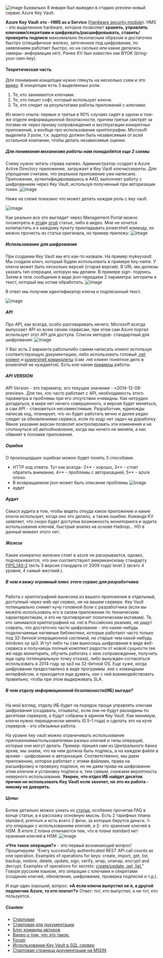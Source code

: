 <img src="http://habrastorage.org/files/773/a40/ab1/773a40ab12be4e9e89d8947fc934efd7.png" alt="image"/>
Буквально 8 января был выведен в стадию preview новый сервис Azure Key Vault.

<b>Azure  Key Vault это - HMS as a Service </b>(<a href="http://en.wikipedia.org/wiki/Hardware_security_module">Hardware security module</a>). HMS - это выделенное hardware, которое позволяет <b>хранить, управлять ключами/секретами и шифровать/расшифровывать, ставить/проверять подписи</b> максимально безопасным образом и достаточно быстро (специфичное железо, заточенное под шифрование, по заявлениям работает быстро, но на сколько или какие делались замеры- информации нет). Ранее KV был известен как BYOK (bring-your-own-key).
<habracut>

<h4><b>Теоретическая часть</b></h4>
Для понимания концепции нужно глянуть на несколько схем и это <a href="http://channel9.msdn.com/Blogs/Windows-Azure/Azure-Key-Vault-Developer-Quick-Start">видео</a>.
В концепции есть 3 выделенных роли.
<ol>
	<li>Те, кто занимаются ключами.</li>
	<li>Те, кто пишет софт, который использует ключи.</li>
	<li>Те, кто следит за результатами работы приложений с ключами.</li>
</ol>
Из моего опыта: первые и третьи в 90% случаях сидят в одном и том-же отделе информационной безопасности, причем третьи смотрят за логами не через призму сопровождения и эксплуатации конкретных приложений, а вообще про использование криптографии. Microsoft выделила 3 роли, т.к. аудитор должен быть независимым от всей остальной компании, чтобы делать независимые оценки.

<h5><b>Для понимания механизма работы нам понадобятся еще 2 схемы</b></h5>
Схему нужно читать справа налево. Администратор создает в Azure Active Directory приложение, загружает в Key Vault ключи/секреты.  Для упрощения считаем, что реальное приложение уже написано. Приложение, аутентифицировавшись в AAD, выполняет работу с шифрованием через Key Vault, используя полученный при авторизации токен.
<img src="http://habrastorage.org/files/8b2/f32/d1e/8b2f32d1e76a4ce789a93a5454efd36f.png" alt="image"/>

Ниже на схеме показано что может делать каждая роль с key vault.

<img src="http://habrastorage.org/files/5a4/880/0d6/5a48800d68f040f2a58ba018d1c2fadd.png" alt="image"/>

Как реально все это выглядит через Management Portal можно посмотреть в <a href="http://azure.microsoft.com/en-us/documentation/articles/key-vault-get-started/">этой</a >и <a href="http://blogs.technet.com/b/kv/archive/2015/01/09/azure-key-vault-step-by-step.aspx">этой</a> статье, либо в видео.
Мне не хочется копипастить и к каждому пункту прикладывать powershell команду, их можно прочесть из статьи оригинала, но пример приложу:
<img src="http://habrastorage.org/files/be5/a21/312/be5a21312d32487992c2e453afe9c814.png" alt="image"/>

<h5><b>Использование для шифрования</b></h5>
При создании Key Vault мы его как-то назвали. На пример mykeyvault.
Мы создали ключ, который будем использовать в примере key-name. У ключа может быть несколько версий (старая версия).
В URL мы должны указать тип операции, которую мы делаем. В примере sign- подпись.
Затем в теле сообщения в виде json передаем 2 параметра: алгоритм и текст, который мы хотим обработать.
<img src="http://habrastorage.org/files/d69/54c/8bd/d6954c8bd25f47e09ef36ce00aa6d8bc.png" alt="image"/>

В ответ мы получим идентификатор ключа и подписанный текст.

<img src="http://habrastorage.org/files/bcd/ff7/baa/bcdff7baa59d472eb733156de2090efb.png" alt="image"/>

<h5><b>API</b></h5>
Про API, как всегда, особо разговаривать нечего. Microsoft всегда выпускает API ко всем своим сервисам, при этом сам Azure портал использует этот API для доступа.
Список методов- стандартный для шифрования:
<img src="http://habrastorage.org/files/067/189/2f1/0671892f10f4405295828c5aceae15fd.png" alt="image"/>

У Вас есть 2 варианта работылибо самим написать клиент используя соответствующую документацию, либо использовать готовый <a href="http://msdn.microsoft.com/library/azure/dn903628">.net клиент</a>  и <a href=" http://msdn.microsoft.com/library/dn868052.aspx">powershell командлеты</a> (сам .net клиент понятное дело в powershell не нуждается). Есть кое-какие <a href="http://www.microsoft.com/download/details.aspx?id=45343">примеры</a> работы.

<h5><b>API VERSION</b></h5>
API Version - это параметр, его текущее значение - «2014-12-08-preview». 
Для тех, кто часто работает с API, необходимость этого параметра и проблемы при его отсутствии очевидны. 
Как нетрудно догадаться, в мире нет ничего совершенного, и версия будет меняться, а сам API - становиться несовместимым. Разработчик, единожды написав код, планирует, что он будет работать вечно и далее редко следит за обновлениями сервиса, если по коду нет задач на доработку. Явное указание версии позволит контролировать эти изменения и не споткнуться об автообновление, когда мы ничего не меняли, а нас обвинят в поломке приложения.

<h5><b>Ошибки</b></h5>
О произошедших ошибках можно будет понять 3 способами.
<ul>
	<li>HTTP код ответа. Тут как всегда- 2** - хорошо, 3** -  стоит обратить внимание, 4** -  проблемы с авторизацией, 5** - azure плохо.</li>
	<li>В возвращаемом json может быть описание проблемы 
<img src="http://habrastorage.org/files/c29/590/1f7/c295901f7e01458782f0955fde231608.png" alt="image"/></li>
	<li>аудит</li>
</ul>

<h5><b>Аудит</b></h5>
Смысл аудита в том, чтобы видеть откуда какое приложение и какие ключи использует, когда оно это делало, а также ошибки.
Команда KV заявляет, что скоро будет доступна возможность мониторинга и аудита использования ключей, быстрый анализ на основе Hadoop... НО в данный момент этого нет. 

<h5><b>Железо</b></h5>
Какие конкретно железки стоят в azure не раскрывается, однако, подчеркивается, что они соответствуют американскому стандарту <a href="http://en.wikipedia.org/wiki/FIPS_140">FIPS_140-2</a> (есть 3 версия стандарта от 2009 года) level 2 (всего 4 уровня, 4 самый жесткий.). 

<h6><b>В чем я вижу огромный плюс этого сервис для разработчика</b></h6>
Работа с криптографией вынесена из вашего приложения в отдельный, доступный через web-api сервис, не на вашем сервере. Key Vault потенциально снимет кучу головной боли с разработчика (если вы можете использовать его в своем приложении по техническим характеристикам, и это не противоречит политическим мотивам). 
Те, кто занимался криптографией на .net в Российских реалиях, не дадут соврать, что достаточно часто шифрование - это какие-нибудь подключаемые нативные библиотеки, которые работают часто только под 32-битной операционной системой, не старше чем какой-нибудь windows xp sp3. И тут либо ты сам выносишь шифрование в виде веб-сервиса и получаешь полный комплект радости от новой сущности (ее же надо мониторить, обучить работать с нею сопровождение, получить еще одну потенциальную точку отказа), либо вынужден согласиться использовать в 2014 году xp sp3 на 32-битной OS.
Еще хуже, когда шифрование предоставлено в виде программы .exe с командным интерфейсом, и приходится еще думать, как с ней взаимодействовать правильно, чтобы при этом выдерживать SLA.

<h6><b>В чем отделу информационной безопасности(ИБ) выгода?</b></h6>
На мой взгляд, отделу ИБ будет на порядок проще управлять ключам шифрования (создавать, отзывать), если они не будут раскиданы по десяткам серверов, а будут собраны в едином Key Vault. Как минимум, ключи нужно периодически менять (0.5-1 года) и сделать это на куче серверов - это обезьянья работа.

На уровне key vault можно ограничивать использование приложениями/пользователями разных ключей и типы операций, которые они могут делать. 
Пример: пришел нам из Центрального банка архив, мы знаем, что на нем должна быть подпись, а на каждом файле в архиве - шифрование и авторизация. Соответственно, мы даем приложению, которое работает с этими файлами, права на расшифровку и проверку подписи, но не даем права на шифрование этим ключом и установку подписи и, тем самым, снижаем вероятность неверного использования.
<b>Уверен, что отдел ИБ найдет десяток причин не использовать Key Vault если захочет, но это их работа - никому не доверять.</b>

<h5><b>Цены:</b></h5>
Более детально можно узнать из <a href="http://azure.microsoft.com/en-us/pricing/details/key-vault/">статьи</a>, особенно прочитав FAQ в конце статьи, а я расскажу основную мысль.
Есть 2 тарифных плана: standard, premium и есть всего 2 фичи, за которые берутся деньги. 1- это операции с использованием ключей, а 2- это хранение ключей в HSM. В итоге 2 плана отличаются тем, что в плане standard нет хранения ключей в HSM. 
<img src="http://habrastorage.org/files/ba9/91b/285/ba991b2859f04e9188bf369f77a9e399.png" alt="image"/>

<b>«Что такое операция?»</b> - это первый возникающий вопрос! Процитируем:
“Every successfully authenticated REST API call counts as one operation. Examples of operations for keys: create, import, get, list, backup, restore, delete, update, sign, verify, wrap, unwrap, encrypt and decrypt. Examples of operations for secrets: <a href="http://msdn.microsoft.com/en-us/library/azure/dn903630.aspx">create/update, get, list.</a>”  
Говоря русским языком, это операции с ключами и секретами (создание ключей, обновление, шифрование, проверка подписей и т.д.).

И еще один хороший, вопрос: <b>«А если ключи выпустил не я, а другой подписчик Azure, то кто платит?»</b> Ответ: тот, кто выпустил, а не тот, кто пользуется.

<h5><b>Ссылки:</b></h5>
<ul>
	<li><a href="http://azure.microsoft.com/en-us/services/key-vault/">Стартовая</a></li>
	<li><a href="http://azure.microsoft.com/en-us/documentation/services/key-vault/">Стартовая для документации</a></li>
	<li><a href="http://blogs.technet.com/b/kv/">Блог команды авторов</a></li>
	<li><a href="http://channel9.msdn.com/Blogs/Windows-Azure/Azure-Key-Vault-Developer-Quick-Start">Видео о том, что это такое.</a></li>
	<li><a href="https://social.msdn.microsoft.com/forums/azure/en-US/home?forum=AzureKeyVault">Forum</a></li>
	<li><a href=" http://blogs.technet.com/b/kv/archive/2015/01/12/using-the-key-vault-for-sql-server-encryption.aspx  http://msdn.microsoft.com/library/dn198405.aspx">Использование Key Vault в SQL сервер</a></li>
	<li><a href="http://msdn.microsoft.com/en-us/library/azure/dn903625.aspx">Стартовая страница документации на MSDN</a></li>
</ul>